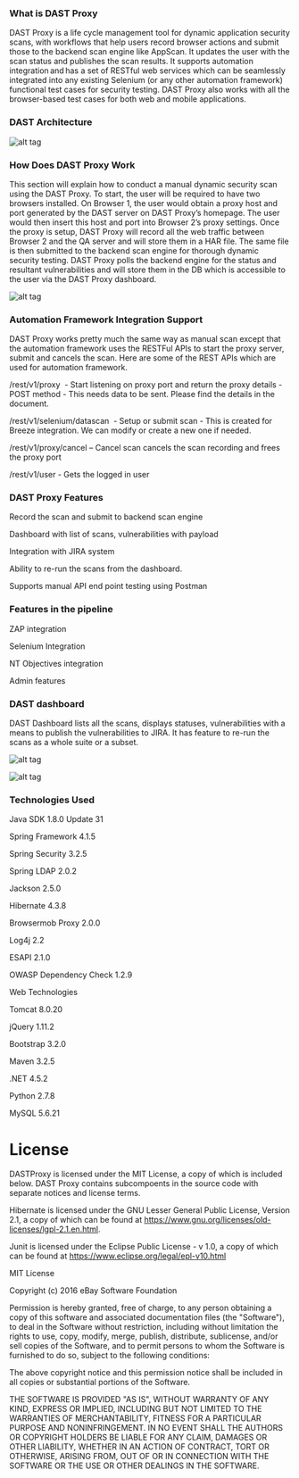 <h3>What is DAST Proxy</h3>


DAST Proxy is a life cycle management tool for dynamic application security scans, with workflows that help users record browser actions and submit those to the backend scan engine like AppScan. It updates the user with the scan status and publishes the scan results. It supports automation integration and has a set of RESTful web services which can be seamlessly integrated into any existing Selenium (or any other automation framework) functional test cases for security testing. DAST Proxy also works with all the browser-based test cases for both web and mobile applications.

<h3>DAST Architecture</h3>

![alt tag](https://github.com/eBay/DASTProxy/blob/master/src/main/webapp/images/DAST%20Architecture.png)

<h3>How Does DAST Proxy Work</h3>


This section will explain how to conduct a manual dynamic security scan using the DAST Proxy. To start, the user will be required to have two browsers installed. On Browser 1, the user would obtain a proxy host and port generated by the DAST server on DAST Proxy’s homepage. The user would then insert this host and port into Browser 2’s proxy settings. Once the proxy is setup, DAST Proxy will record all the web traffic between Browser 2 and the QA server and will store them in a HAR file. The same file is then submitted to the backend scan engine for thorough dynamic security testing. DAST Proxy polls the backend engine for the status and resultant vulnerabilities and will store them in the DB which is accessible to the user via the DAST Proxy dashboard. 

![alt tag](https://github.com/eBay/DASTProxy/blob/master/src/main/webapp/images/DAST%20Manual2.png)

<h3>Automation Framework Integration Support</h3>


DAST Proxy works pretty much the same way as manual scan except that the automation framework uses the RESTFul APIs to start the proxy server, submit and cancels the scan. Here are some of the REST APIs which are used for automation framework.

   /rest/v1/proxy  - Start listening on proxy port and return the proxy details - POST method - This needs data to be sent. Please find the details in the document.

   /rest/v1/selenium/datascan  - Setup or submit scan - This is created for Breeze integration. We can modify or create a new one if needed.

   /rest/v1/proxy/cancel – Cancel scan cancels the scan recording and frees the proxy port

   /rest/v1/user - Gets the logged in user



<h3>DAST Proxy Features</h3>

Record the scan and submit to backend scan engine

Dashboard with list of scans, vulnerabilities with payload

Integration with JIRA system

Ability to re-run the scans from the dashboard.

Supports manual API end point testing using Postman

<h3>Features in the pipeline</h3>

ZAP integration

Selenium Integration

NT Objectives integration

Admin features

<h3>DAST dashboard</h3>


DAST Dashboard lists all the scans, displays statuses, vulnerabilities with a means to publish the vulnerabilities to JIRA. It has feature to re-run the scans as a whole suite or a subset.


![alt tag](https://github.com/eBay/DASTProxy/blob/master/src/main/webapp/images/Dashboard.png)


![alt tag](https://github.com/eBay/DASTProxy/blob/master/src/main/webapp/images/Dashboard3.png)


<h3>Technologies Used</h3>


Java SDK 1.8.0 Update 31

Spring Framework  4.1.5

Spring Security  3.2.5

Spring LDAP  2.0.2

Jackson  2.5.0

Hibernate  4.3.8

Browsermob Proxy 2.0.0

Log4j  2.2

ESAPI 2.1.0

OWASP Dependency Check 1.2.9

Web Technologies

Tomcat 8.0.20

jQuery 1.11.2

Bootstrap 3.2.0

Maven 3.2.5

.NET 4.5.2

Python 2.7.8

MySQL 5.6.21


License
====================

DASTProxy is licensed under the MIT License, a copy of which is included below. 
DAST Proxy contains subcompoents in the source code with separate notices
and license terms.

Hibernate is licensed under the GNU Lesser General Public License, Version 2.1, 
a copy of which can be found at https://www.gnu.org/licenses/old-licenses/lgpl-2.1.en.html.

Junit is licensed under the Eclipse Public License - v 1.0, a copy of which can be 
found at https://www.eclipse.org/legal/epl-v10.html

MIT License

Copyright (c) 2016 eBay Software Foundation

Permission is hereby granted, free of charge, to any person obtaining a copy
of this software and associated documentation files (the "Software"), to deal
in the Software without restriction, including without limitation the rights
to use, copy, modify, merge, publish, distribute, sublicense, and/or sell
copies of the Software, and to permit persons to whom the Software is
furnished to do so, subject to the following conditions:

The above copyright notice and this permission notice shall be included in all
copies or substantial portions of the Software.

THE SOFTWARE IS PROVIDED "AS IS", WITHOUT WARRANTY OF ANY KIND, EXPRESS OR
IMPLIED, INCLUDING BUT NOT LIMITED TO THE WARRANTIES OF MERCHANTABILITY,
FITNESS FOR A PARTICULAR PURPOSE AND NONINFRINGEMENT. IN NO EVENT SHALL THE
AUTHORS OR COPYRIGHT HOLDERS BE LIABLE FOR ANY CLAIM, DAMAGES OR OTHER
LIABILITY, WHETHER IN AN ACTION OF CONTRACT, TORT OR OTHERWISE, ARISING FROM,
OUT OF OR IN CONNECTION WITH THE SOFTWARE OR THE USE OR OTHER DEALINGS IN THE
SOFTWARE.
